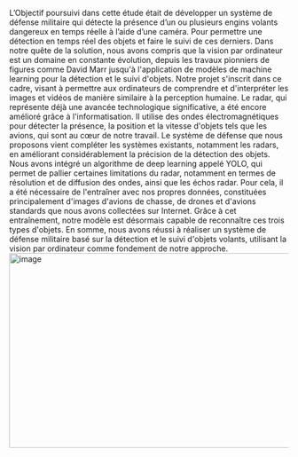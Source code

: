 L’Objectif poursuivi dans cette étude était de développer un système de défense militaire qui détecte la présence d’un ou plusieurs engins volants dangereux en temps réelle à l’aide d’une caméra. Pour permettre une détection en temps réel des objets et faire le suivi de ces derniers.
Dans notre quête de la solution, nous avons compris que la vision par ordinateur est un domaine en constante évolution, depuis les travaux pionniers de figures comme David Marr jusqu'à l'application de modèles de machine learning pour la détection et le suivi d'objets. Notre projet s'inscrit dans ce cadre, visant à permettre aux ordinateurs de comprendre et d'interpréter les images et vidéos de manière similaire à la perception humaine.
Le radar, qui représente déjà une avancée technologique significative, a été encore amélioré grâce à l'informatisation. Il utilise des ondes électromagnétiques pour détecter la présence, la position et la vitesse d'objets tels que les avions, qui sont au cœur de notre travail.
Le système de défense que nous proposons vient compléter les systèmes existants, notamment les radars, en améliorant considérablement la précision de la détection des objets.
Nous avons intégré un algorithme de deep learning appelé YOLO, qui permet de pallier certaines limitations du radar, notamment en termes de résolution et de diffusion des ondes, ainsi que les échos radar.
Pour cela, il a été nécessaire de l'entraîner avec nos propres données, constituées principalement d'images d'avions de chasse, de drones et d'avions standards que nous avons collectées sur Internet. Grâce à cet entraînement, notre modèle est désormais capable de reconnaître ces trois types d'objets.
En somme, nous avons réussi à réaliser un système de défense militaire basé sur la détection et le suivi d'objets volants, utilisant la vision par ordinateur comme fondement de notre approche.
<img width="6591" height="351" alt="image" src="https://github.com/user-attachments/assets/7f57c304-cfd9-4000-95db-6a5b7d4a927b" />
